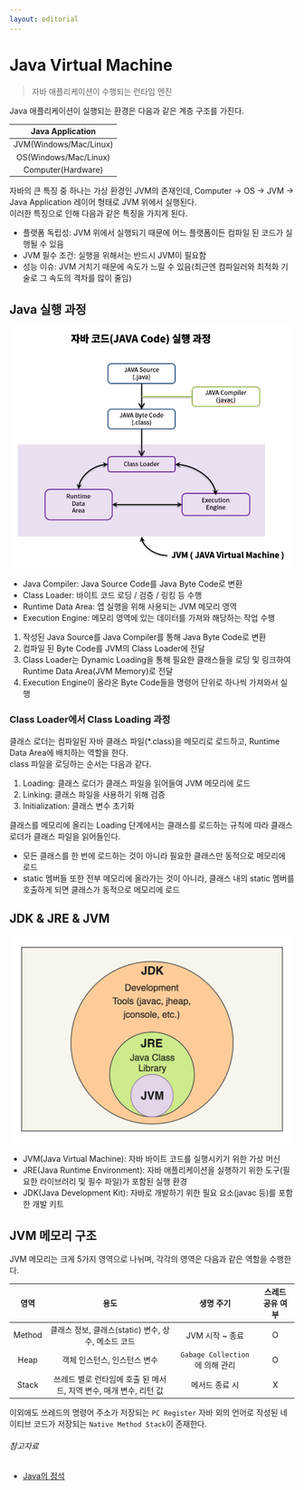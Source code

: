 ```yaml
---
layout: editorial
---
```


# Java Virtual Machine

> 자바 애플리케이션이 수행되는 런타임 엔진

Java 애플리케이션이 실행되는 환경은 다음과 같은 계층 구조를 가진다.

|    Java Application    |
|:----------------------:|
| JVM(Windows/Mac/Linux) |
| OS(Windows/Mac/Linux)  |
|   Computer(Hardware)   |

자바의 큰 특징 중 하나는 가상 환경인 JVM의 존재인데, Computer -> OS -> JVM -> Java Application 레이어 형태로 JVM 위에서 실행된다.  
이러한 특징으로 인해 다음과 같은 특징을 가지게 된다.

- 플랫폼 독립성: JVM 위에서 실행되기 때문에 어느 플랫폼이든 컴파일 된 코드가 실행될 수 있음
- JVM 필수 조건: 실행을 위해서는 반드시 JVM이 필요함
- 성능 이슈: JVM 거치기 때문에 속도가 느릴 수 있음(최근엔 컴파일러와 최적화 기술로 그 속도의 격차를 많이 줄임)

## Java 실행 과정

![java execution process](image/java-execution-process.png)

- Java Compiler: Java Source Code를 Java Byte Code로 변환
- Class Loader: 바이트 코드 로딩 / 검증 / 링킹 등 수행
- Runtime Data Area: 앱 실행을 위해 사용되는 JVM 메모리 영역
- Execution Engine: 메모리 영역에 있는 데이터를 가져와 해당하는 작업 수행

1. 작성된 Java Source를 Java Compiler를 통해 Java Byte Code로 변환
2. 컴파일 된 Byte Code를 JVM의 Class Loader에 전달
3. Class Loader는 Dynamic Loading을 통해 필요한 클래스들을 로딩 및 링크하여 Runtime Data Area(JVM Memory)로 전달
4. Execution Engine이 올라온 Byte Code들을 명령어 단위로 하나씩 가져와서 실행

### Class Loader에서 Class Loading 과정

클래스 로더는 컴파일된 자바 클래스 파일(*.class)을 메모리로 로드하고, Runtime Data Area에 배치하는 역할을 한다.  
class 파일을 로딩하는 순서는 다음과 같다.

1. Loading: 클래스 로더가 클래스 파일을 읽어들여 JVM 메모리에 로드
2. Linking: 클래스 파일을 사용하기 위해 검증
3. Initialization: 클래스 변수 초기화

클래스를 메모리에 올리는 Loading 단계에서는 클래스를 로드하는 규칙에 따라 클래스 로더가 클래스 파일을 읽어들인다.

- 모든 클래스를 한 번에 로드하는 것이 아니라 필요한 클래스만 동적으로 메모리에 로드
- static 멤버들 또한 전부 메모리에 올라가는 것이 아니라, 클래스 내의 static 멤버를 호출하게 되면 클래스가 동적으로 메모리에 로드

## JDK & JRE & JVM

![java jdk diagram](image/java-jdk-diagram.png)

- JVM(Java Virtual Machine): 자바 바이트 코드를 실행시키기 위한 가상 머신
- JRE(Java Runtime Environment): 자바 애플리케이션을 실행하기 위한 도구(필요한 라이브러리 및 필수 파일)가 포함된 실행 환경
- JDK(Java Development Kit): 자바로 개발하기 위한 필요 요소(javac 등)를 포함한 개발 키트

## JVM 메모리 구조

JVM 메모리는 크게 5가지 영역으로 나뉘며, 각각의 영역은 다음과 같은 역할을 수행한다.

|   영역   |                    용도                    |           생명 주기            | 스레드 공유 여부 |
|:------:|:----------------------------------------:|:--------------------------:|:---------:|
| Method |    클래스 정보, 클래스(static) 변수, 상수, 메소드 코드    |        JVM 시작 ~ 종료         |     O     |
|  Heap  |             객체 인스턴스, 인스턴스 변수             | `Gabage Collection`에 의해 관리 |     O     |
| Stack  | 쓰레드 별로 런타임에 호출 된 메서드, 지역 변수, 매개 변수, 리턴 값 |          메서드 종료 시          |     X     |

이외에도 쓰레드의 명령어 주소가 저장되는 `PC Register` 자바 외의 언어로 작성된 네이티브 코드가 저장되는 `Native Method Stack`이 존재한다.

###### 참고자료

- [Java의 정석](https://kobic.net/book/bookInfo/view.do?isbn=9788994492032)
